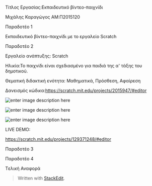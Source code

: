 Τίτλος Εργασίας:Εκπαιδευτικό βίντεο-παιχνίδι

Μιχάλης Καραγώγος ΑΜ:Π2015120

Παραδοτέο 1

Εκπαιδευτικό βίντεο-παιχνίδι με το εργαλείο Scratch

Παραδοτέο 2

Εργαλείο ανάπτυξης: Scratch 

Ηλικία:Το παιχνίδι είναι σχεδιασμένο για παιδιά της α' τάξης του δημοτικού.

Θεματική διδακτική ενότητα: Μαθηματικά, Πρόσθεση, Αφαίρεση

Δανεισμός κώδικα:https://scratch.mit.edu/projects/2015947/#editor


 ![enter image description here](https://lh3.googleusercontent.com/Uru6y5yi4qQY6JcIk_YglvJZqZQRIdRyANBnPc2BpYlDw3mQZuC3cstBIGRsyXlUjPv2yW4=s0 "Screenshot_1.png")


![enter image description here](https://lh3.googleusercontent.com/-suqi5AlAXns/WCOBddUoA6I/AAAAAAAAAEU/de_ZNJiItYgNAisutDYKFmAs-JtD5musACLcB/s0/Screenshot_2.png "Screenshot_2.png")


![enter image description here](https://lh3.googleusercontent.com/-4BmMjdAVIBQ/WCOBlnPsF_I/AAAAAAAAAEc/Aegbk02_jGUB3U2tukUsYXJhomhM_J4owCLcB/s0/Screenshot_3.png "Screenshot_3.png")

LIVE DEMO:

https://scratch.mit.edu/projects/129371248/#editor


Παραδοτέο 3

Παραδοτέο 4

Tελική Αναφορά


> Written with [StackEdit](https://stackedit.io/).